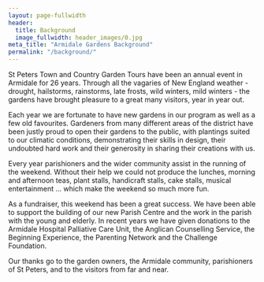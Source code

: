 ```yaml
---
layout: page-fullwidth
header:
  title: Background
  image_fullwidth: header_images/0.jpg
meta_title: "Armidale Gardens Background"
permalink: "/background/"
---
```

St Peters Town and Country Garden Tours have been an annual event in Armidale for 26 years. Through all the vagaries of New England weather - drought, hailstorms, rainstorms, late frosts, wild winters, mild winters - the gardens have brought pleasure to a great many visitors, year in year out.

Each year we are fortunate to have new gardens in our program as well as a few old favourites. Gardeners from many different areas of the district have been justly proud to open their gardens to the public, with plantings suited to our climatic conditions, demonstrating their skills in design, their undoubted hard work and their generosity in sharing their creations with us.

Every year parishioners and the wider community assist in the running of the weekend. Without their help we could not produce the lunches, morning and afternoon teas, plant stalls, handicraft stalls, cake stalls, musical entertainment ... which make the weekend so much more fun.

As a fundraiser, this weekend has been a great success. We have been able to support the building of our new Parish Centre and the work in the parish with the young and elderly. In recent years we have given donations to the Armidale Hospital Palliative Care Unit, the Anglican Counselling Service, the Beginning Experience, the Parenting Network and the Challenge Foundation.

Our thanks go to the garden owners, the Armidale community, parishioners of St Peters, and to the visitors from far and near.